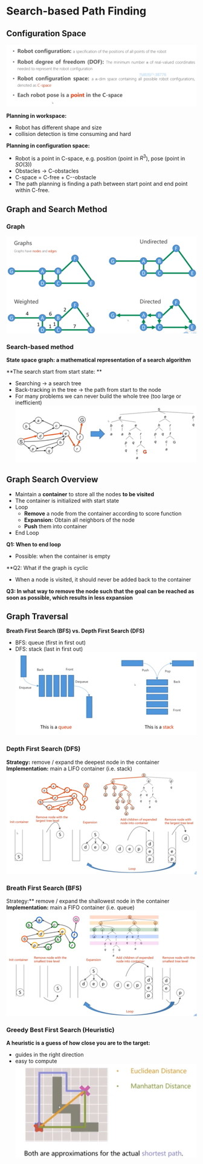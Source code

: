# Search-based Path Finding
## Configuration Space
![](../Resource/search_based_path_finding_img_14.png)

**Planning in workspace:**
+ Robot has different shape and size
+ collision detection is time consuming and hard

**Planning in configuration space:**
+ Robot is a point in C-space, e.g. position (point in $R^3$), pose (point in $SO(3)$)
+ Obstacles -> C-obstacles
+ C-space = C-free + C--obstacle
+ The path planning is finding a path between start point and end point within C-free.

## Graph and Search Method
### Graph
![](../Resource/search_based_path_finding_img_15.png)

### Search-based method
**State space graph: a mathematical representation of a search algorithm**  

**The search start from start state: **  
+ Searching -> a search tree
+ Back-tracking in the tree -> the path from start to the node
+ For many problems we can never build the whole tree (too large or inefficient)
![](../Resource/search_based_path_finding_img_16.png)

## Graph Search Overview
+ Maintain a **container** to store all the nodes **to be visited**
+ The container is initialized with start state
+ Loop
	+ **Remove** a node from the container according to score function
	+ **Expansion:** Obtain all neighbors of the node
	+ **Push** them into container
+ End Loop

**Q1: When to end loop**
+ Possible: when the container is empty

**Q2: What if the graph is cyclic
+ When a node is visited, it should never be added back to the container

**Q3: In what way to remove the node such that the goal can be reached as soon as possible, which results in less expansion**

## Graph Traversal
**Breath First Search (BFS) vs. Depth First Search (DFS)**  
+ BFS: queue (first in first out)
+ DFS: stack (last in first out)
![](../Resource/search_based_path_finding_img_17.png)

### Depth First Search (DFS)
**Strategy:** remove / expand the deepest node in the container
**Implementation:** main a LIFO container (i.e. stack)
![](../Resource/search_based_path_finding_img_18.png)

### Breath First Search (BFS)
Strategy:** remove / expand the shallowest node in the container
**Implementation:** main a FIFO container (i.e. queue)
![](../Resource/search_based_path_finding_img_19.png)

### Greedy Best First Search (Heuristic)
**A heuristic is a guess of how close you are to the target:**  
+ guides in the right direction
+ easy to compute
![](../Resource/search_based_path_finding_img_20.png)


